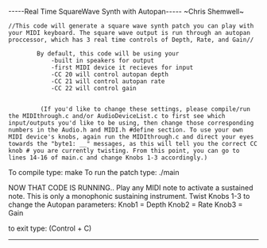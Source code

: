 -----Real Time SquareWave Synth with Autopan-----
             ~Chris Shemwell~
    
    //This code will generate a square wave synth patch you can play with your MIDI keyboard. The square wave output is run through an autopan proccessor, which has 3 real time controls of Depth, Rate, and Gain//

            By default, this code will be using your 
                -built in speakers for output
                -first MIDI device it recieves for input
                -CC 20 will control autopan depth
                -CC 21 will control autopan rate
                -CC 22 will control gain


             (If you'd like to change these settings, please compile/run the MIDIthrough.c and/or AudioDeviceList.c to first see which input/outputs you'd like to be using, then change those corresponding numbers in the Audio.h and MIDI.h #define section. To use your own MIDI device's knobs, again run the MIDIthrough.c and direct your eyes towards the "byte1: __" messages, as this will tell you the correct CC knob # you are currently twisting. From this point, you can go to lines 14-16 of main.c and change Knobs 1-3 accordingly.)

To compile type: make
To run the patch type: ./main

NOW THAT CODE IS RUNNING..
Play any MIDI note to activate a sustained note. This is only a monophonic sustaining instrument.
Twist Knobs 1-3 to change the Autopan parameters:
Knob1 = Depth
Knob2 = Rate
Knob3 = Gain

to exit type: (Control + C)



--------------------------------------------------------------------------------------------------------